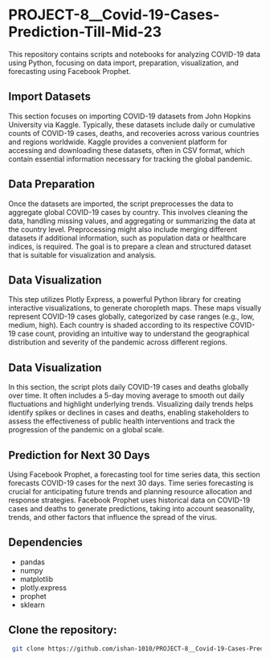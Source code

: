 # PROJECT-8__Covid-19-Cases-Prediction-Till-Mid-23

This repository contains scripts and notebooks for analyzing COVID-19 data using Python, focusing on data import, preparation, visualization, and forecasting using Facebook Prophet.

## Import Datasets

This section focuses on importing COVID-19 datasets from John Hopkins University via Kaggle. Typically, these datasets include daily or cumulative counts of COVID-19 cases, deaths, and recoveries across various countries and regions worldwide. Kaggle provides a convenient platform for accessing and downloading these datasets, often in CSV format, which contain essential information necessary for tracking the global pandemic.

## Data Preparation

Once the datasets are imported, the script preprocesses the data to aggregate global COVID-19 cases by country. This involves cleaning the data, handling missing values, and aggregating or summarizing the data at the country level. Preprocessing might also include merging different datasets if additional information, such as population data or healthcare indices, is required. The goal is to prepare a clean and structured dataset that is suitable for visualization and analysis.

## Data Visualization

This step utilizes Plotly Express, a powerful Python library for creating interactive visualizations, to generate choropleth maps. These maps visually represent COVID-19 cases globally, categorized by case ranges (e.g., low, medium, high). Each country is shaded according to its respective COVID-19 case count, providing an intuitive way to understand the geographical distribution and severity of the pandemic across different regions.

## Data Visualization

In this section, the script plots daily COVID-19 cases and deaths globally over time. It often includes a 5-day moving average to smooth out daily fluctuations and highlight underlying trends. Visualizing daily trends helps identify spikes or declines in cases and deaths, enabling stakeholders to assess the effectiveness of public health interventions and track the progression of the pandemic on a global scale.

## Prediction for Next 30 Days

Using Facebook Prophet, a forecasting tool for time series data, this section forecasts COVID-19 cases for the next 30 days. Time series forecasting is crucial for anticipating future trends and planning resource allocation and response strategies. Facebook Prophet uses historical data on COVID-19 cases and deaths to generate predictions, taking into account seasonality, trends, and other factors that influence the spread of the virus.

## Dependencies

- pandas
- numpy
- matplotlib
- plotly.express
- prophet
- sklearn

## Clone the repository:
```bash
 git clone https://github.com/ishan-1010/PROJECT-8__Covid-19-Cases-Prediction-Till-Mid-23.git
